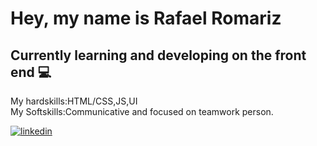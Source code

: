 
# Hey, my name is Rafael Romariz 


## 	Currently learning and developing on the front end 💻
My hardskills:HTML/CSS,JS,UI      
My Softskills:Communicative and focused on teamwork person.

[![linkedin](https://img.shields.io/badge/linkedin-0A66C2?style=for-the-badge&logo=linkedin&logoColor=white)](https://www.linkedin.com/in/rafael-romariz-b2b45322b/)




